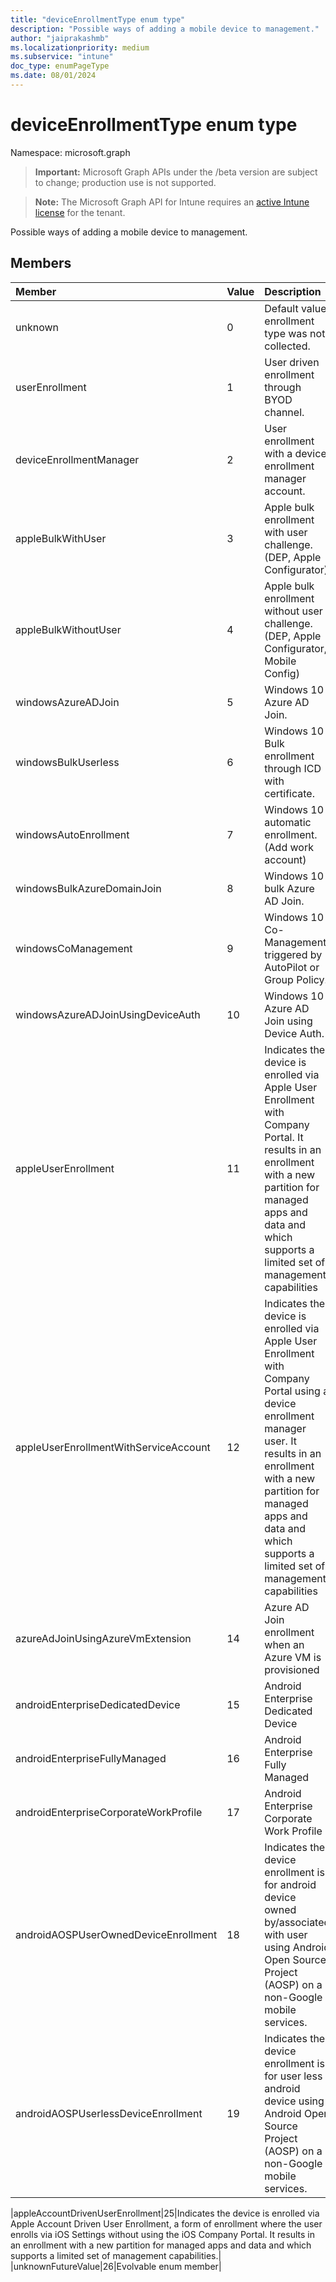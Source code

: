 ```yaml
---
title: "deviceEnrollmentType enum type"
description: "Possible ways of adding a mobile device to management."
author: "jaiprakashmb"
ms.localizationpriority: medium
ms.subservice: "intune"
doc_type: enumPageType
ms.date: 08/01/2024
---
```


# deviceEnrollmentType enum type

Namespace: microsoft.graph

> **Important:** Microsoft Graph APIs under the /beta version are subject to change; production use is not supported.

> **Note:** The Microsoft Graph API for Intune requires an [active Intune license](https://go.microsoft.com/fwlink/?linkid=839381) for the tenant.

Possible ways of adding a mobile device to management.

## Members
|Member|Value|Description|
|:---|:---|:---|
|unknown|0|Default value, enrollment type was not collected.|
|userEnrollment|1|User driven enrollment through BYOD channel.|
|deviceEnrollmentManager|2|User enrollment with a device enrollment manager account.|
|appleBulkWithUser|3|Apple bulk enrollment with user challenge. (DEP, Apple Configurator)|
|appleBulkWithoutUser|4|Apple bulk enrollment without user challenge. (DEP, Apple Configurator, Mobile Config)|
|windowsAzureADJoin|5|Windows 10 Azure AD Join.|
|windowsBulkUserless|6|Windows 10 Bulk enrollment through ICD with certificate.|
|windowsAutoEnrollment|7|Windows 10 automatic enrollment. (Add work account)|
|windowsBulkAzureDomainJoin|8|Windows 10 bulk Azure AD Join.|
|windowsCoManagement|9|Windows 10 Co-Management triggered by AutoPilot or Group Policy.|
|windowsAzureADJoinUsingDeviceAuth|10|Windows 10 Azure AD Join using Device Auth.|
|appleUserEnrollment|11|Indicates the device is enrolled via Apple User Enrollment with Company Portal. It results in an enrollment with a new partition for managed apps and data and which supports a limited set of management capabilities|
|appleUserEnrollmentWithServiceAccount|12|Indicates the device is enrolled via Apple User Enrollment with Company Portal using a device enrollment manager user. It results in an enrollment with a new partition for managed apps and data and which supports a limited set of management capabilities|
|azureAdJoinUsingAzureVmExtension|14|Azure AD Join enrollment when an Azure VM is provisioned|
|androidEnterpriseDedicatedDevice|15|Android Enterprise Dedicated Device|
|androidEnterpriseFullyManaged|16|Android Enterprise Fully Managed|
|androidEnterpriseCorporateWorkProfile|17|Android Enterprise Corporate Work Profile|
|androidAOSPUserOwnedDeviceEnrollment|18|Indicates the device enrollment is for android device owned by/associated with user using Android Open Source Project (AOSP) on a non-Google mobile services.|
|androidAOSPUserlessDeviceEnrollment|19|Indicates the device enrollment is for user less android device using Android Open Source Project (AOSP) on a non-Google mobile services.|





|appleAccountDrivenUserEnrollment|25|Indicates the device is enrolled via Apple Account Driven User Enrollment, a form of enrollment where the user enrolls via iOS Settings without using the iOS Company Portal. It results in an enrollment with a new partition for managed apps and data and which supports a limited set of management capabilities.|
|unknownFutureValue|26|Evolvable enum member|
